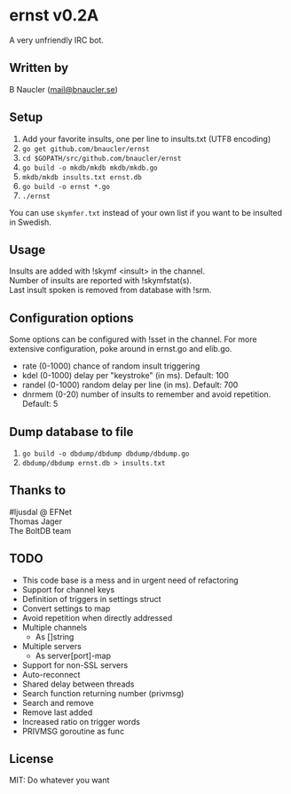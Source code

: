 # ernst v0.2A
A very unfriendly IRC bot.

## Written by
B Naucler (mail@bnaucler.se)

## Setup
1. Add your favorite insults, one per line to insults.txt (UTF8 encoding)
2. `go get github.com/bnaucler/ernst`
3. `cd $GOPATH/src/github.com/bnaucler/ernst`
4. `go build -o mkdb/mkdb mkdb/mkdb.go`
5. `mkdb/mkdb insults.txt ernst.db`
6. `go build -o ernst *.go`
7. `./ernst`

You can use `skymfer.txt` instead of your own list if you want to be insulted in Swedish.

## Usage
Insults are added with !skymf \<insult\> in the channel.  
Number of insults are reported with !skymfstat(s).  
Last insult spoken is removed from database with !srm.

## Configuration options
Some options can be configured with !sset in the channel. For more extensive configuration, poke around in ernst.go and elib.go.

* rate (0-1000) chance of random insult triggering
* kdel (0-1000) delay per "keystroke" (in ms). Default: 100
* randel (0-1000) random delay per line (in ms). Default: 700
* dnrmem (0-20) number of insults to remember and avoid repetition. Default: 5

## Dump database to file
1. `go build -o dbdump/dbdump dbdump/dbdump.go`  
2. `dbdump/dbdump ernst.db > insults.txt`

## Thanks to
\#ljusdal @ EFNet  
Thomas Jager  
The BoltDB team  

## TODO
* This code base is a mess and in urgent need of refactoring
* Support for channel keys
* Definition of triggers in settings struct
* Convert settings to map
* Avoid repetition when directly addressed
* Multiple channels
	- As []string
* Multiple servers
	- As server[port]-map
* Support for non-SSL servers
* Auto-reconnect
* Shared delay between threads
* Search function returning number (privmsg)
* Search and remove
* Remove last added
* Increased ratio on trigger words
* PRIVMSG goroutine as func

## License
MIT:
Do whatever you want
